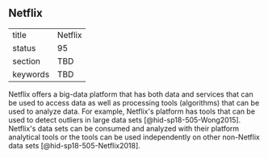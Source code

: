 ## Netflix


|          |         |
| -------- | ------- |
| title    | Netflix |
| status   | 95      |
| section  | TBD     |
| keywords | TBD     |



Netflix offers a big-data platform that has both data and services that
can be used to access data as well as processing tools (algorithms) that
can be used to analyze data. For example, Netflix's platform has tools
that can be used to detect outliers in large data
sets [@hid-sp18-505-Wong2015]. Netflix's data sets can be consumed and
analyzed with their platform analytical tools or the tools can be used
independently on other non-Netflix data
sets [@hid-sp18-505-Netflix2018].
